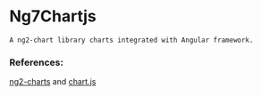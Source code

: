 # Ng7Chartjs

    A ng2-chart library charts integrated with Angular framework.

### References:

[ng2-charts](https://valor-software.com/ng2-charts/) and [chart.js](http://www.chartjs.org/)